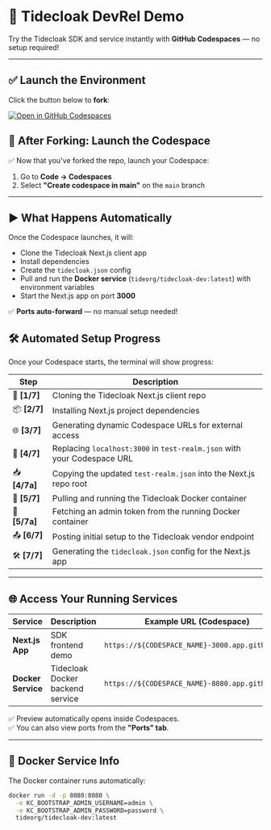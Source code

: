 # 🚀 Tidecloak DevRel Demo

Try the Tidecloak SDK and service instantly with **GitHub Codespaces** — no setup required!

---

## ✅ **Launch the Environment**
Click the button below to **fork**:

[![Open in GitHub Codespaces](https://github.com/codespaces/badge.svg)](https://github.com/tide-foundation/tidespaces/generate)

## 🚀 After Forking: Launch the Codespace
✅ Now that you've forked the repo, launch your Codespace:

1. Go to **Code → Codespaces**
2. Select **"Create codespace in main"** on the `main` branch

---

## ▶️ **What Happens Automatically**
Once the Codespace launches, it will:
- Clone the Tidecloak Next.js client app
- Install dependencies
- Create the `tidecloak.json` config
- Pull and run the **Docker service** (`tideorg/tidecloak-dev:latest`) with environment variables
- Start the Next.js app on port **3000**

✅ **Ports auto-forward** — no manual setup needed!

## 🛠 **Automated Setup Progress**
Once your Codespace starts, the terminal will show progress:

| Step | Description |
|-----|------------|
| 🚀 **[1/7]** | Cloning the Tidecloak Next.js client repo |
| 📦 **[2/7]** | Installing Next.js project dependencies |
| 🌐 **[3/7]** | Generating dynamic Codespace URLs for external access |
| 🔄 **[4/7]** | Replacing `localhost:3000` in `test-realm.json` with your Codespace URL |
| 📥 **[4/7a]** | Copying the updated `test-realm.json` into the Next.js repo root |
| 🐳 **[5/7]** | Pulling and running the Tidecloak Docker container |
| 🔐 **[5/7a]** | Fetching an admin token from the running Docker container |
| 📤 **[6/7]** | Posting initial setup to the Tidecloak vendor endpoint |
| 🛠 **[7/7]** | Generating the `tidecloak.json` config for the Next.js app |


---

## 🌐 **Access Your Running Services**
| Service            | Description                      | Example URL (Codespace)                                         |
|--------------------|----------------------------------|-----------------------------------------------------------------|
| **Next.js App**    | SDK frontend demo                | `https://${CODESPACE_NAME}-3000.app.github.dev`                 |
| **Docker Service** | Tidecloak Docker backend service | `https://${CODESPACE_NAME}-8080.app.github.dev`                 |

✅ Preview automatically opens inside Codespaces.  
✅ You can also view ports from the **"Ports" tab**.

---

## 📜 **Docker Service Info**
The Docker container runs automatically:
```bash
docker run -d -p 8080:8080 \
  -e KC_BOOTSTRAP_ADMIN_USERNAME=admin \
  -e KC_BOOTSTRAP_ADMIN_PASSWORD=password \
  tideorg/tidecloak-dev:latest
